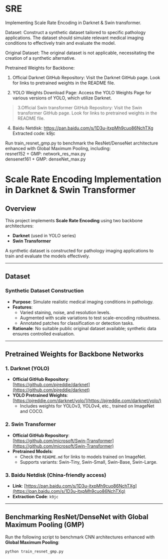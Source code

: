 # SRE
Implementing Scale Rate Encoding in Darknet & Swin transformer.  

Dataset: Construct a synthetic dataset tailored to specific pathology applications. The dataset should simulate relevant medical imaging conditions to effectively train and evaluate the model.

Original Dataset: The original dataset is not applicable, necessitating the creation of a synthetic alternative.

Pretrained Weights for Backbone: 

  1. Official Darknet GitHub Repository:
  Visit the Darknet GitHub page. Look for links to pretrained weights in the README file.

  2. YOLO Weights Download Page:
  Access the YOLO Weights Page for various versions of YOLO, which utilize Darknet.

>3.Official Swin transformer GitHub Repository:
    Visit the Swin transformer GitHub page. Look for links to pretrained weights in the README file.

  4. Baidu Netdisk: 
  https://pan.baidu.com/s/1D3u-itxpMh9cuo86NchTXg Extracted code: k9jc

Run train_resnet_gmp.py to benchmark the ResNet/DenseNet architecture enhanced with Global Maximum Pooling, including:       
  resnet152 + GMP: network_res_max.py  
  densenet161 + GMP: denseNet_max.py  

# Scale Rate Encoding Implementation in Darknet & Swin Transformer

## Overview
This project implements **Scale Rate Encoding** using two backbone architectures:
- **Darknet** (used in YOLO series)
- **Swin Transformer**

A synthetic dataset is constructed for pathology imaging applications to train and evaluate the models effectively.

---

## Dataset

### Synthetic Dataset Construction
- **Purpose**: Simulate realistic medical imaging conditions in pathology.
- **Features**:
  - Varied staining, noise, and resolution levels.
  - Augmented with scale variations to test scale-encoding robustness.
  - Annotated patches for classification or detection tasks.
- **Rationale**: No suitable public original dataset available; synthetic data ensures controlled evaluation.

---

## Pretrained Weights for Backbone Networks

### 1. Darknet (YOLO)
- **Official GitHub Repository**:  
  [https://github.com/pjreddie/darknet](https://github.com/pjreddie/darknet)
- **YOLO Pretrained Weights**:  
  [https://pjreddie.com/darknet/yolo/](https://pjreddie.com/darknet/yolo/)
  - Includes weights for YOLOv3, YOLOv4, etc., trained on ImageNet and COCO.

### 2. Swin Transformer
- **Official GitHub Repository**:  
  [https://github.com/microsoft/Swin-Transformer](https://github.com/microsoft/Swin-Transformer)
- **Pretrained Models**:
  - Check the `README.md` for links to models trained on ImageNet.
  - Supports variants: Swin-Tiny, Swin-Small, Swin-Base, Swin-Large.

### 3. Baidu Netdisk (China-friendly access)
- **Link**: [https://pan.baidu.com/s/1D3u-itxpMh9cuo86NchTXg](https://pan.baidu.com/s/1D3u-itxpMh9cuo86NchTXg)
- **Extraction Code**: `k9jc`

---

## Benchmarking ResNet/DenseNet with Global Maximum Pooling (GMP)

Run the following script to benchmark CNN architectures enhanced with **Global Maximum Pooling**:

```bash
python train_resnet_gmp.py
  
     


